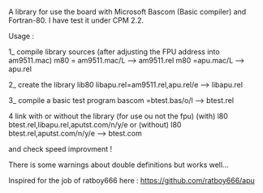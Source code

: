 A library for use the board with Microsoft Bascom (Basic compiler) and Fortran-80.
I have test it under CPM 2.2.

Usage :

1_ compile library sources (after adjusting the FPU address into am9511.mac)
m80 = am9511.mac/L --> am9511.rel
m80 =apu.mac/L --> apu.rel

2_ create the library
lib80 libapu.rel=am9511.rel,apu.rel/e --> libapu.rel

3_ compile a basic test program
bascom =btest.bas/o/l --> btest.rel

4 link with or without the library (for use ou not the fpu)
(with) l80 btest.rel,libapu.rel,aputst.com/n/y/e
or (without) l80 btest.rel,aputst.com/n/y/e --> btest.com

and check speed improvment !

There is some warnings about double definitions but works well...

Inspired for the job of ratboy666 here : https://github.com/ratboy666/apu
